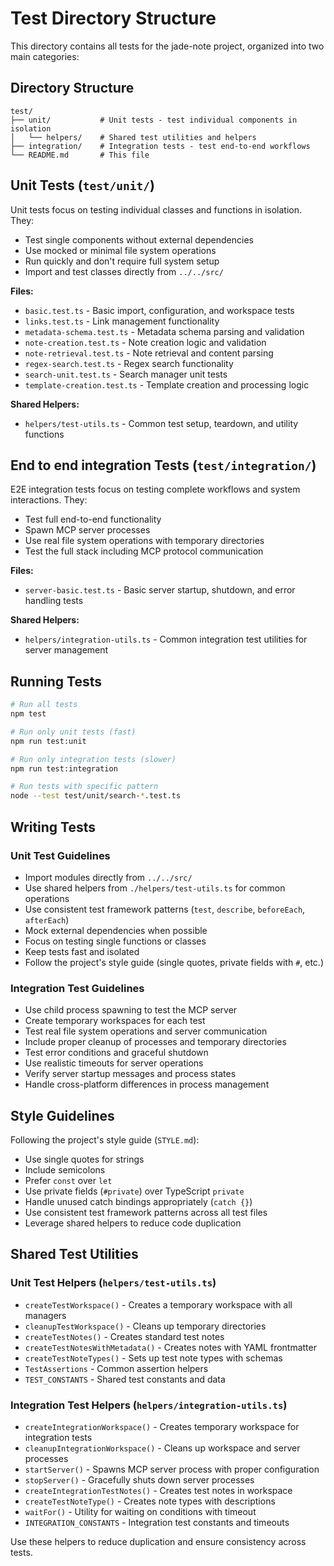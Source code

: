 # Test Directory Structure

This directory contains all tests for the jade-note project, organized into two main categories:

## Directory Structure

```
test/
├── unit/           # Unit tests - test individual components in isolation
│   └── helpers/    # Shared test utilities and helpers
├── integration/    # Integration tests - test end-to-end workflows
└── README.md       # This file
```

## Unit Tests (`test/unit/`)

Unit tests focus on testing individual classes and functions in isolation. They:

- Test single components without external dependencies
- Use mocked or minimal file system operations
- Run quickly and don't require full system setup
- Import and test classes directly from `../../src/`

**Files:**
- `basic.test.ts` - Basic import, configuration, and workspace tests
- `links.test.ts` - Link management functionality
- `metadata-schema.test.ts` - Metadata schema parsing and validation
- `note-creation.test.ts` - Note creation logic and validation
- `note-retrieval.test.ts` - Note retrieval and content parsing
- `regex-search.test.ts` - Regex search functionality
- `search-unit.test.ts` - Search manager unit tests
- `template-creation.test.ts` - Template creation and processing logic

**Shared Helpers:**
- `helpers/test-utils.ts` - Common test setup, teardown, and utility functions

## End to end integration Tests (`test/integration/`)

E2E integration tests focus on testing complete workflows and system interactions. They:

- Test full end-to-end functionality
- Spawn MCP server processes
- Use real file system operations with temporary directories
- Test the full stack including MCP protocol communication

**Files:**
- `server-basic.test.ts` - Basic server startup, shutdown, and error handling tests

**Shared Helpers:**
- `helpers/integration-utils.ts` - Common integration test utilities for server management

## Running Tests

```bash
# Run all tests
npm test

# Run only unit tests (fast)
npm run test:unit

# Run only integration tests (slower)
npm run test:integration

# Run tests with specific pattern
node --test test/unit/search-*.test.ts
```

## Writing Tests

### Unit Test Guidelines

- Import modules directly from `../../src/`
- Use shared helpers from `./helpers/test-utils.ts` for common operations
- Use consistent test framework patterns (`test`, `describe`, `beforeEach`, `afterEach`)
- Mock external dependencies when possible
- Focus on testing single functions or classes
- Keep tests fast and isolated
- Follow the project's style guide (single quotes, private fields with `#`, etc.)

### Integration Test Guidelines

- Use child process spawning to test the MCP server
- Create temporary workspaces for each test
- Test real file system operations and server communication
- Include proper cleanup of processes and temporary directories
- Test error conditions and graceful shutdown
- Use realistic timeouts for server operations
- Verify server startup messages and process states
- Handle cross-platform differences in process management

## Style Guidelines

Following the project's style guide (`STYLE.md`):

- Use single quotes for strings
- Include semicolons
- Prefer `const` over `let`
- Use private fields (`#private`) over TypeScript `private`
- Handle unused catch bindings appropriately (`catch {}`)
- Use consistent test framework patterns across all test files
- Leverage shared helpers to reduce code duplication

## Shared Test Utilities

### Unit Test Helpers (`helpers/test-utils.ts`)
- `createTestWorkspace()` - Creates a temporary workspace with all managers
- `cleanupTestWorkspace()` - Cleans up temporary directories
- `createTestNotes()` - Creates standard test notes
- `createTestNotesWithMetadata()` - Creates notes with YAML frontmatter
- `createTestNoteTypes()` - Sets up test note types with schemas
- `TestAssertions` - Common assertion helpers
- `TEST_CONSTANTS` - Shared test constants and data

### Integration Test Helpers (`helpers/integration-utils.ts`)
- `createIntegrationWorkspace()` - Creates temporary workspace for integration tests
- `cleanupIntegrationWorkspace()` - Cleans up workspace and server processes
- `startServer()` - Spawns MCP server process with proper configuration
- `stopServer()` - Gracefully shuts down server processes
- `createIntegrationTestNotes()` - Creates test notes in workspace
- `createTestNoteType()` - Creates note types with descriptions
- `waitFor()` - Utility for waiting on conditions with timeout
- `INTEGRATION_CONSTANTS` - Integration test constants and timeouts

Use these helpers to reduce duplication and ensure consistency across tests.
